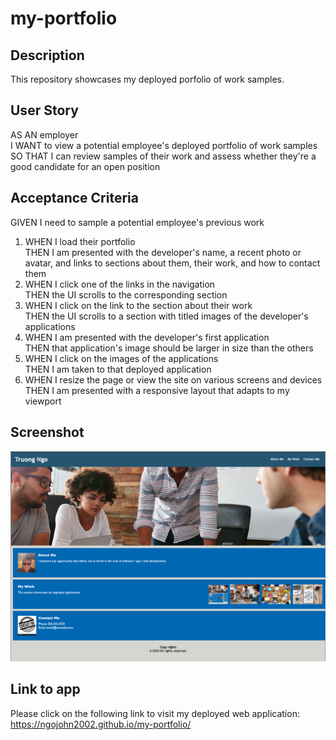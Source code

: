 # my-portfolio

## Description
This repository showcases my deployed porfolio of work samples.

## User Story
AS AN employer  
I WANT to view a potential employee's deployed portfolio of work samples  
SO THAT I can review samples of their work and assess whether they're a good candidate for an open position  

## Acceptance Criteria
GIVEN I need to sample a potential employee's previous work  
1. WHEN I load their portfolio  
THEN I am presented with the developer's name, a recent photo or avatar, and links to sections about them, their work, and how to contact them  
2. WHEN I click one of the links in the navigation  
THEN the UI scrolls to the corresponding section  
3. WHEN I click on the link to the section about their work  
THEN the UI scrolls to a section with titled images of the developer's applications  
4. WHEN I am presented with the developer's first application  
THEN that application's image should be larger in size than the others  
5. WHEN I click on the images of the applications  
THEN I am taken to that deployed application  
6. WHEN I resize the page or view the site on various screens and devices  
THEN I am presented with a responsive layout that adapts to my viewport  

## Screenshot
![image](./assets/images/my-portfolio-pic.jpg)

## Link to app
Please click on the following link to visit my deployed web application:  
https://ngojohn2002.github.io/my-portfolio/